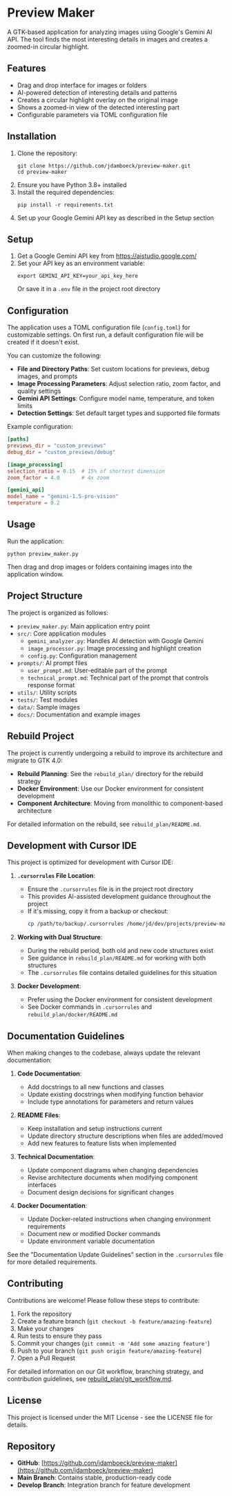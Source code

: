 # Preview Maker

A GTK-based application for analyzing images using Google's Gemini AI API. The tool finds the most interesting details in images and creates a zoomed-in circular highlight.

## Features

- Drag and drop interface for images or folders
- AI-powered detection of interesting details and patterns
- Creates a circular highlight overlay on the original image
- Shows a zoomed-in view of the detected interesting part
- Configurable parameters via TOML configuration file

## Installation

1. Clone the repository:
   ```
   git clone https://github.com/jdamboeck/preview-maker.git
   cd preview-maker
   ```
2. Ensure you have Python 3.8+ installed
3. Install the required dependencies:
   ```
   pip install -r requirements.txt
   ```
4. Set up your Google Gemini API key as described in the Setup section

## Setup

1. Get a Google Gemini API key from https://aistudio.google.com/
2. Set your API key as an environment variable:
   ```
   export GEMINI_API_KEY=your_api_key_here
   ```
   Or save it in a `.env` file in the project root directory

## Configuration

The application uses a TOML configuration file (`config.toml`) for customizable settings. On first run, a default configuration file will be created if it doesn't exist.

You can customize the following:

- **File and Directory Paths**: Set custom locations for previews, debug images, and prompts
- **Image Processing Parameters**: Adjust selection ratio, zoom factor, and quality settings
- **Gemini API Settings**: Configure model name, temperature, and token limits
- **Detection Settings**: Set default target types and supported file formats

Example configuration:

```toml
[paths]
previews_dir = "custom_previews"
debug_dir = "custom_previews/debug"

[image_processing]
selection_ratio = 0.15  # 15% of shortest dimension
zoom_factor = 4.0       # 4x zoom

[gemini_api]
model_name = "gemini-1.5-pro-vision"
temperature = 0.2
```

## Usage

Run the application:
```
python preview_maker.py
```

Then drag and drop images or folders containing images into the application window.

## Project Structure

The project is organized as follows:

- `preview_maker.py`: Main application entry point
- `src/`: Core application modules
  - `gemini_analyzer.py`: Handles AI detection with Google Gemini
  - `image_processor.py`: Image processing and highlight creation
  - `config.py`: Configuration management
- `prompts/`: AI prompt files
  - `user_prompt.md`: User-editable part of the prompt
  - `technical_prompt.md`: Technical part of the prompt that controls response format
- `utils/`: Utility scripts
- `tests/`: Test modules
- `data/`: Sample images
- `docs/`: Documentation and example images

## Rebuild Project

The project is currently undergoing a rebuild to improve its architecture and migrate to GTK 4.0:

- **Rebuild Planning**: See the `rebuild_plan/` directory for the rebuild strategy
- **Docker Environment**: Use our Docker environment for consistent development
- **Component Architecture**: Moving from monolithic to component-based architecture

For detailed information on the rebuild, see `rebuild_plan/README.md`.

## Development with Cursor IDE

This project is optimized for development with Cursor IDE:

1. **`.cursorrules` File Location**:
   - Ensure the `.cursorrules` file is in the project root directory
   - This provides AI-assisted development guidance throughout the project
   - If it's missing, copy it from a backup or checkout:
     ```bash
     cp /path/to/backup/.cursorrules /home/jd/dev/projects/preview-maker/
     ```

2. **Working with Dual Structure**:
   - During the rebuild period, both old and new code structures exist
   - See guidance in `rebuild_plan/README.md` for working with both structures
   - The `.cursorrules` file contains detailed guidelines for this situation

3. **Docker Development**:
   - Prefer using the Docker environment for consistent development
   - See Docker commands in `.cursorrules` and `rebuild_plan/docker/README.md`

## Documentation Guidelines

When making changes to the codebase, always update the relevant documentation:

1. **Code Documentation**:
   - Add docstrings to all new functions and classes
   - Update existing docstrings when modifying function behavior
   - Include type annotations for parameters and return values

2. **README Files**:
   - Keep installation and setup instructions current
   - Update directory structure descriptions when files are added/moved
   - Add new features to feature lists when implemented

3. **Technical Documentation**:
   - Update component diagrams when changing dependencies
   - Revise architecture documents when modifying component interfaces
   - Document design decisions for significant changes

4. **Docker Documentation**:
   - Update Docker-related instructions when changing environment requirements
   - Document new or modified Docker commands
   - Update environment variable documentation

See the "Documentation Update Guidelines" section in the `.cursorrules` file for more detailed requirements.

## Contributing

Contributions are welcome! Please follow these steps to contribute:

1. Fork the repository
2. Create a feature branch (`git checkout -b feature/amazing-feature`)
3. Make your changes
4. Run tests to ensure they pass
5. Commit your changes (`git commit -m 'Add some amazing feature'`)
6. Push to your branch (`git push origin feature/amazing-feature`)
7. Open a Pull Request

For detailed information on our Git workflow, branching strategy, and contribution guidelines, see [rebuild_plan/git_workflow.md](rebuild_plan/git_workflow.md).

## License

This project is licensed under the MIT License - see the LICENSE file for details.

## Repository

- **GitHub**: [https://github.com/jdamboeck/preview-maker](https://github.com/jdamboeck/preview-maker)
- **Main Branch**: Contains stable, production-ready code
- **Develop Branch**: Integration branch for feature development